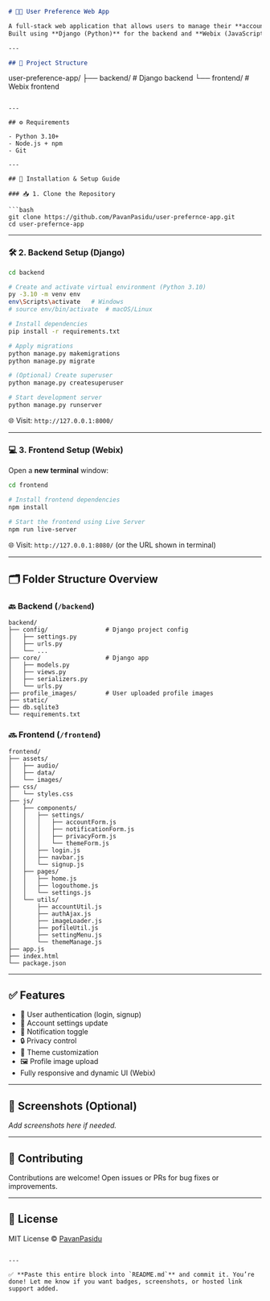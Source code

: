 ```markdown
# 🧑‍💻 User Preference Web App

A full-stack web application that allows users to manage their **account**, **notifications**, **privacy**, and **appearance settings**.  
Built using **Django (Python)** for the backend and **Webix (JavaScript)** for the frontend.

---

## 📁 Project Structure

```

user-preference-app/
├── backend/           # Django backend
└── frontend/          # Webix frontend

````

---

## ⚙️ Requirements

- Python 3.10+
- Node.js + npm
- Git

---

## 🚀 Installation & Setup Guide

### 📥 1. Clone the Repository

```bash
git clone https://github.com/PavanPasidu/user-prefernce-app.git
cd user-prefernce-app
````

---

### 🛠️ 2. Backend Setup (Django)

```bash
cd backend

# Create and activate virtual environment (Python 3.10)
py -3.10 -m venv env
env\Scripts\activate   # Windows
# source env/bin/activate  # macOS/Linux

# Install dependencies
pip install -r requirements.txt

# Apply migrations
python manage.py makemigrations
python manage.py migrate

# (Optional) Create superuser
python manage.py createsuperuser

# Start development server
python manage.py runserver
```

🌐 Visit: `http://127.0.0.1:8000/`

---

### 💻 3. Frontend Setup (Webix)

Open a **new terminal** window:

```bash
cd frontend

# Install frontend dependencies
npm install

# Start the frontend using Live Server
npm run live-server
```

🌐 Visit: `http://127.0.0.1:8080/` (or the URL shown in terminal)

---

## 🗂️ Folder Structure Overview

### 🔙 Backend (`/backend`)

```
backend/
├── config/                # Django project config
│   ├── settings.py
│   ├── urls.py
│   └── ...
├── core/                  # Django app
│   ├── models.py
│   ├── views.py
│   ├── serializers.py
│   └── urls.py
├── profile_images/        # User uploaded profile images
├── static/
├── db.sqlite3
└── requirements.txt
```

### 🔜 Frontend (`/frontend`)

```
frontend/
├── assets/
│   ├── audio/
│   ├── data/
│   └── images/
├── css/
│   └── styles.css
├── js/
│   ├── components/
│   │   ├── settings/
│   │   │   ├── accountForm.js
│   │   │   ├── notificationForm.js
│   │   │   ├── privacyForm.js
│   │   │   └── themeForm.js
│   │   ├── login.js
│   │   ├── navbar.js
│   │   └── signup.js
│   ├── pages/
│   │   ├── home.js
│   │   ├── logouthome.js
│   │   └── settings.js
│   └── utils/
│       ├── accountUtil.js
│       ├── authAjax.js
│       ├── imageLoader.js
│       ├── pofileUtil.js
│       ├── settingMenu.js
│       └── themeManage.js
├── app.js
├── index.html
└── package.json
```

---

## ✅ Features

* 🔐 User authentication (login, signup)
* 👤 Account settings update
* 🔔 Notification toggle
* 🔒 Privacy control
* 🎨 Theme customization
* 🖼️ Profile image upload
* Fully responsive and dynamic UI (Webix)

---

## 📸 Screenshots (Optional)

*Add screenshots here if needed.*

---

## 🤝 Contributing

Contributions are welcome!
Open issues or PRs for bug fixes or improvements.

---

## 📄 License

MIT License © [PavanPasidu](https://github.com/PavanPasidu)

```

---

✅ **Paste this entire block into `README.md`** and commit it. You’re done! Let me know if you want badges, screenshots, or hosted link support added.
```
